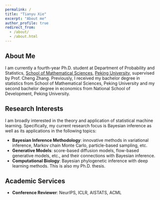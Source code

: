 ```yaml
---
permalink: /
title: "Tianyu Xie"
excerpt: "About me"
author_profile: true
redirect_from: 
  - /about/
  - /about.html
---
```


About Me
------------------------
I am currently a fourth-year Ph.D. student at Department of Probability and Statistics, [School of Mathematical Sciences](https://www.math.pku.edu.cn/), [Peking University](https://www.pku.edu.cn/), supervised by Prof. Cheng Zhang.
Previously, I received my bachelor degree in statistics from School of Mathematical Sciences, Peking University and my second bachelor degree in economics from National School of Development, Peking University.

Research Interests
------------------------
I am broadly interested in the theory and application of statistical machine learning. Specifically, my current research focus is Bayesian inference as well as its applications in the following topics:
- <strong>Bayesian Inference Methodology</strong>: innovative methods in variational inference, Markov chain Monte Carlo, particle-based sampling, etc.
- <strong>Generative Models</strong>: score-based diffusion models, flow-based generative models, etc., and their connections with Bayesian inference.
- <strong>Computational Biology</strong>: Bayesian phylogenetic inference with deep learning methods. This is also my Ph.D. thesis.

<!-- Interships
------------------------
- <strong>Huawei Technologies</strong>, Noah's Ark Lab (2024.06-present). 
- <strong>Megvii Technology Inc.</strong>, Research Institute (2022.12-2024.06).  -->

Academic Services
------------------------
- <strong>Conference Reviewer</strong>: NeurIPS, ICLR, AISTATS, ACML

